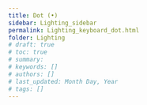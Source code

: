 ```yaml
---
title: Dot (•)
sidebar: Lighting_sidebar
permalink: Lighting_keyboard_dot.html
folder: Lighting
# draft: true
# toc: true
# summary: 
# keywords: []
# authors: []
# last_updated: Month Day, Year
# tags: []
---
```

